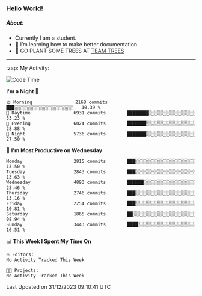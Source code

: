 ### Hello World!

##### About:
- Currently I am a student.
- 🌱 I’m learning how to make better documentation.
- 🌱 GO PLANT SOME TREES AT [TEAM TREES](https://teamtrees.org/)

---
  <summary>:zap: My Activity:</summary>
  
<!--START_SECTION:waka-->
![Code Time](http://img.shields.io/badge/Code%20Time-1%2C267%20hrs%2050%20mins-blue)

**I'm a Night 🦉** 

```text
🌞 Morning                2168 commits        ███░░░░░░░░░░░░░░░░░░░░░░   10.39 % 
🌆 Daytime                6931 commits        ████████░░░░░░░░░░░░░░░░░   33.23 % 
🌃 Evening                6024 commits        ███████░░░░░░░░░░░░░░░░░░   28.88 % 
🌙 Night                  5736 commits        ███████░░░░░░░░░░░░░░░░░░   27.50 % 
```
📅 **I'm Most Productive on Wednesday** 

```text
Monday                   2815 commits        ███░░░░░░░░░░░░░░░░░░░░░░   13.50 % 
Tuesday                  2843 commits        ███░░░░░░░░░░░░░░░░░░░░░░   13.63 % 
Wednesday                4893 commits        ██████░░░░░░░░░░░░░░░░░░░   23.46 % 
Thursday                 2746 commits        ███░░░░░░░░░░░░░░░░░░░░░░   13.16 % 
Friday                   2254 commits        ███░░░░░░░░░░░░░░░░░░░░░░   10.81 % 
Saturday                 1865 commits        ██░░░░░░░░░░░░░░░░░░░░░░░   08.94 % 
Sunday                   3443 commits        ████░░░░░░░░░░░░░░░░░░░░░   16.51 % 
```


📊 **This Week I Spent My Time On** 

```text
🔥 Editors: 
No Activity Tracked This Week

🐱‍💻 Projects: 
No Activity Tracked This Week
```


 Last Updated on 31/12/2023 09:10:41 UTC
<!--END_SECTION:waka-->
